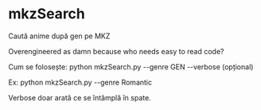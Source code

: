 # mkzSearch
Caută anime după gen pe MKZ

Overengineered as damn because who needs easy to read code?

Cum se folosește:
python mkzSearch.py --genre GEN --verbose (opțional)

Ex:
python mkzSearch.py --genre Romantic

Verbose doar arată ce se întâmplă în spate.
